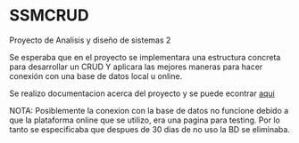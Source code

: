 # SSMCRUD

Proyecto de Analisis y diseño de sistemas 2

Se esperaba que en el proyecto se implementara una estructura concreta para desarrollar un CRUD
Y aplicara las mejores maneras para hacer conexión con una base de datos local u online.

Se realizo documentacion acerca del proyecto y se puede econtrar <a href="https://docs.google.com/document/d/1Z-rRCbqLI3XPSLnmLAnAUPxcFXAA5wZX/edit?usp=sharing&ouid=113288613802986628407&rtpof=true&sd=true">aqui</a>

NOTA: Posiblemente la conexion con la base de datos no funcione debido a que la plataforma online que se utilizo, era una pagina para testing. Por lo tanto se especificaba que despues de 30 dias de no uso la BD se eliminaba.
